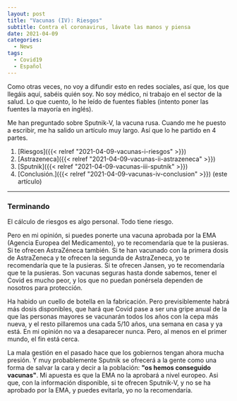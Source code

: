 ```yaml
---
layout: post
title: "Vacunas (IV): Riesgos"
subtitle: Contra el coronavirus, lávate las manos y piensa
date: 2021-04-09
categories:
  - News
tags:
  - Covid19
  - Español
---
```


Como otras veces, no voy a difundir esto en redes sociales, así que, los que llegáis aquí, sabéis quién soy. No soy médico, ni trabajo en el sector de la salud. Lo que cuento, lo he leído de fuentes fiables (intento poner las fuentes la mayoría en inglés).

Me han preguntado sobre Sputnik-V, la vacuna rusa. Cuando me he puesto a escribir, me ha salido un artículo muy largo. Así que lo he partido en 4 partes.

1. [Riesgos]({{< relref "2021-04-09-vacunas-i-riesgos" >}})
2. [Astrazeneca]({{< relref "2021-04-09-vacunas-ii-astrazeneca" >}})
3. [Sputnik]({{< relref "2021-04-09-vacunas-iii-sputnik" >}})
4. [Conclusión.]({{< relref "2021-04-09-vacunas-iv-conclusion" >}}) (este artículo)

---

### Terminando

El cálculo de riesgos es algo personal. Todo tiene riesgo.

Pero en mi opinión, si puedes ponerte una vacuna aprobada por la EMA (Agencia Europea del Medicamento), yo te recomendaría que te la pusieras. Si te ofrecen AstraZéneca también. Si te han vacunado con la primera dosis de AstraZeneca y te ofrecen la segunda de AstraZeneca, yo te recomendaría que te la pusieras. Si te ofrecen Jansen, yo te recomendaría que te la pusieras. Son vacunas seguras hasta donde sabemos, tener el Covid es mucho peor, y los que no puedan ponérsela dependen de nosotros para protección.

Ha habido un cuello de botella en la fabricación. Pero previsiblemente habrá más dosis disponibles, que hará que Covid pase a ser una gripe anual de la que las personas mayores se vacunarán todos los años con la cepa más nueva, y el resto pillaremos una cada 5/10 años, una semana en casa y ya está. En mi opinión no va a desaparecer nunca. Pero, al menos en el primer mundo, el fin está cerca.

La mala gestión en el pasado hace que los gobiernos tengan ahora mucha presión. Y muy probablemente Sputnik se ofrecerá a la gente como una forma de salvar la cara y decir a la población: **"os hemos conseguido vacunas"**. Mi apuesta es que la EMA no la aprobará a nivel europeo. Asi que, con la información disponible, si te ofrecen Sputnik-V, y no se ha aprobado por la EMA, y puedes evitarla, yo no la recomendaría.
